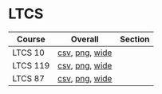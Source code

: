 # LTCS

| Course | Overall | Section |
| ------ | ------- | ------- |
| LTCS 10 | [csv](https://github.com/UCSD-Historical-Enrollment-Data/2024Fall/blob/main/overall/LTCS%2010.csv), [png](https://raw.githubusercontent.com/UCSD-Historical-Enrollment-Data/2024Fall/main/plot_overall/LTCS%2010.png), [wide](https://raw.githubusercontent.com/UCSD-Historical-Enrollment-Data/2024Fall/main/plot_overall_wide/LTCS%2010.png) |  |
| LTCS 119 | [csv](https://github.com/UCSD-Historical-Enrollment-Data/2024Fall/blob/main/overall/LTCS%20119.csv), [png](https://raw.githubusercontent.com/UCSD-Historical-Enrollment-Data/2024Fall/main/plot_overall/LTCS%20119.png), [wide](https://raw.githubusercontent.com/UCSD-Historical-Enrollment-Data/2024Fall/main/plot_overall_wide/LTCS%20119.png) |  |
| LTCS 87 | [csv](https://github.com/UCSD-Historical-Enrollment-Data/2024Fall/blob/main/overall/LTCS%2087.csv), [png](https://raw.githubusercontent.com/UCSD-Historical-Enrollment-Data/2024Fall/main/plot_overall/LTCS%2087.png), [wide](https://raw.githubusercontent.com/UCSD-Historical-Enrollment-Data/2024Fall/main/plot_overall_wide/LTCS%2087.png) |  |
